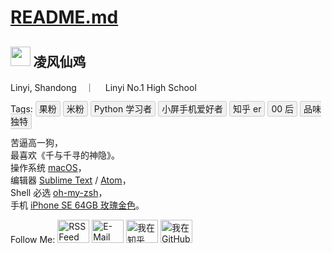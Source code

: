 
[README.md](/README.md)
===


<style type="text/css">
.readme_tag{
    padding: 3px 5px;
    background-color: #f1f1f1;
    border: 1px solid #ccc;
    overflow: hidden;
    border-radius: 3px;
    margin-bottom: 10px;
}
</style>

## <img style='height: 1.5em' src='https://avatars3.githubusercontent.com/u/21100901?v=3&s=120'></img> 凌风仙鸡
<i class="fa fa-location-arrow" aria-hidden="true"></i> Linyi, Shandong　｜　<i class="fa fa-university" aria-hidden="true"></i> Linyi No.1 High School

Tags: <span class="readme_tag">果粉</span>
<span class="readme_tag">米粉</span>
<span class="readme_tag">Python 学习者</span>
<span class="readme_tag">小屏手机爱好者</span>
<span class="readme_tag">知乎 er</span>
<span class="readme_tag">00 后</span>
<span class="readme_tag">品味独特</span>

<div id="player1" class="aplayer"></div>

苦逼高一狗，    
最喜欢《千与千寻的神隐》。    
操作系统 [macOS](https://www.apple.com/cn/macos)，   
编辑器 [Sublime Text](https://sublimetext.com) / [Atom](https://atom.io/)，    
Shell 必选 [oh-my-zsh](https://ohmyz.sh/)，   
手机 [iPhone SE 64GB 玫瑰金色](https://www.apple.com/cn/iphone-se/)。

Follow Me:
<a href="/rss.php"><img src="https://static.chickger.pw/images/rss.svg" title="RSS Feed" width="51" height="37"/></a>
<a href="mailto:&#x000006d;&#000101;&#x0040;&#x0063;&#00000104;&#x69;&#x00063;&#00107;&#x067;&#0101;&#114;&#0046;&#000112;&#0000119;"><img src="https://static.chickger.pw/images/mail.svg" title="E-Mail" width="51" height="37"/></a>
<a href="https://www.zhihu.com/people/chickking" target="_blank"><img src="https://static.chickger.pw/images/zhihu.svg" title="我在知乎" width="51" height="37"/></a>
<a href="https://github.com/Chickking" target="_blank"><img src="https://static.chickger.pw/images/github.svg" title="我在 GitHub" width="51" height="37"/></a>
<!--<a href="https://segmentfault.com/u/lingfengxianji" target="_blank"><img src="sf" title="我在 SegmentFault" width="51" height="37"/></a>-->

<script src="https://static.chickger.pw/lib/APlayer/dist/APlayer.min.js"></script>
<script type="text/javascript">
var ap = new APlayer({
    element: document.getElementById('aplayer'),
    narrow: false,
    autoplay: false,
    showlrc: 3,
    mutex: true,
    theme: '#0ac0ac',
    music: {
        title: 'いつも何度でも',
        author: '木村弓',
        url: 'https://static.chickger.pw/images/いつも何度でも.mp3',
        pic: 'https://static.chickger.pw/images/千と千寻の神隠し サウンドトラック.jpg,
        lrc: 'https://static.chickger.pw/images/いつも何度でも.lrc'
    }
});
</script>